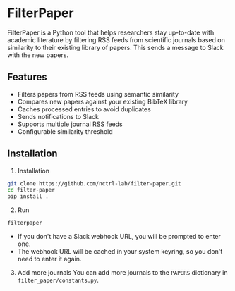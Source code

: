 # FilterPaper

FilterPaper is a Python tool that helps researchers stay up-to-date with academic literature by filtering RSS feeds from scientific journals based on similarity to their existing library of papers. This sends a message to Slack with the new papers.

## Features

- Filters papers from RSS feeds using semantic similarity
- Compares new papers against your existing BibTeX library
- Caches processed entries to avoid duplicates
- Sends notifications to Slack
- Supports multiple journal RSS feeds
- Configurable similarity threshold

## Installation

1. Installation
```bash
git clone https://github.com/nctrl-lab/filter-paper.git
cd filter-paper
pip install .
```

2. Run
```bash
filterpaper
```

- If you don't have a Slack webhook URL, you will be prompted to enter one.
- The webhook URL will be cached in your system keyring, so you don't need to enter it again.

3. Add more journals
You can add more journals to the `PAPERS` dictionary in `filter_paper/constants.py`.